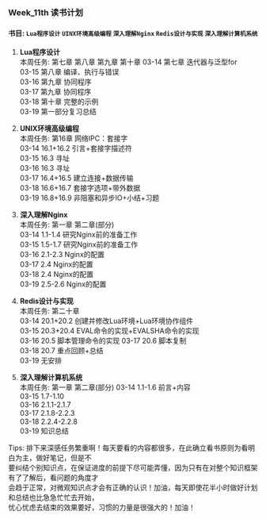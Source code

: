### Week_11th 读书计划  
#### 书目: `Lua程序设计` `UINX环境高级编程` `深入理解Nginx` `Redis设计与实现` `深入理解计算机系统`      

1. **Lua程序设计**    
    本周任务: 第七章 第八章 第九章 第十章
    03-14 第七章 迭代器与泛型for   
    03-15 第八章 编译、执行与错误  
    03-16 第九章 协同程序  
    03-17 第九章 协同程序  
    03-18 第十章 完整的示例   
    03-19 第一部分复习总结

2. **UNIX环境高级编程**   
    本周任务: 第16章 网络IPC：套接字  
    03-14 16.1+16.2 引言+套接字描述符   
    03-15 16.3 寻址   
    03-16 16.3 寻址   
    03-17 16.4+16.5 建立连接+数据传输    
    03-18 16.6+16.7 套接字选项+带外数据     
    03-19 16.8+16.9 非阻塞和异步IO+小结+习题  

3. **深入理解Nginx**    
    本周任务: 第一章 第二章(部分)   
    03-14 1.1-1.4 研究Nginx前的准备工作   
    03-15 1.5-1.7 研究Nginx前的准备工作   
    03-16 2.1-2.3 Nginx的配置  
    03-17 2.4 Nginx的配置    
    03-18 2.4 Nginx的配置  
    03-19 2.5-2.6 Nginx的配置  

4. **Redis设计与实现**   
    本周任务: 第二十章  
    03-14 20.1+20.2 创建并修改Lua环境+Lua环境协作组件  
    03-15 20.3+20.4 EVAL命令的实现+EVALSHA命令的实现  
    03-16 20.5 脚本管理命令的实现
    03-17 20.6 脚本复制  
    03-18 20.7 重点回顾+总结     
    03-19 无安排   

5. **深入理解计算机系统**    
    本周任务: 第一章 第二章(部分)
    03-14 1.1-1.6 前言+内容  
    03-15 1.7-1.10    
    03-16 2.1.1-2.1.7   
    03-17 2.1.8-2.2.3    
    03-18 2.2.4-2.2.8     
    03-19 知识总结      

Tips: 排下来深感任务繁重啊！每天要看的内容都很多，在此确立看书原则为看明白为主，做好笔记，但是不   
要纠结个别知识点，在保证进度的前提下尽可能弄懂，因为只有在对整个知识框架有了了解后，看问题的角度才   
会趋于正常，对微观知识点才会有正确的认识！加油，每天即使花半小时做好计划和总结也比急急忙忙去开始，   
忧心忧虑去结束的效果要好，习惯的力量是很强大的！加油！  

